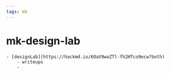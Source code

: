 ```yaml
---
tags: mk
---
```


# mk-design-lab

    - [designLab](https://hackmd.io/6OaV9woZTl-fh2HTco9ecw?both)
        - writeups
        - 
